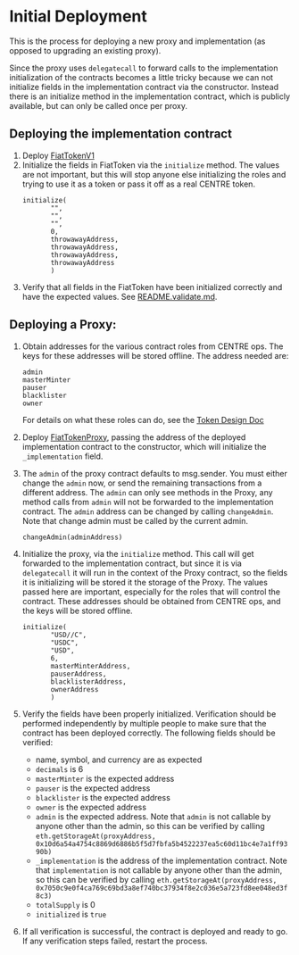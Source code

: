 # Initial Deployment

This is the process for deploying a new proxy and implementation (as opposed to upgrading an existing proxy).

Since the proxy uses `delegatecall` to forward calls to the implementation initialization of the contracts becomes a little
tricky because we can not initialize fields in the implementation contract via the constructor. Instead there is an initialize
method in the implementation contract, which is publicly available, but can only be called once per proxy.


## Deploying the implementation contract
1. Deploy [FiatTokenV1](../contracts/FiatTokenV1.sol)
2. Initialize the fields in FiatToken via the `initialize` method. The values are not important, but this will stop anyone
else initializing the roles and trying to use it as a token or pass it off as a real CENTRE token. 
   ```
   initialize(
          "",
          "",
          "",
          0,
          throwawayAddress,
          throwawayAddress,
          throwawayAddress,
          throwawayAddress
          )
   ```
3. Verify that all fields in the FiatToken have been initialized correctly and have the expected values.
See [README.validate.md](../validate/validate.js).

## Deploying a Proxy:

1. Obtain addresses for the various contract roles from CENTRE ops. The keys for these addresses will be stored offline.
The address needed are:
   ```
   admin
   masterMinter
   pauser
   blacklister
   owner
   ```
   For details on what these roles can do, see the [Token Design Doc](tokendesign.md)

2. Deploy [FiatTokenProxy](../contracts/FiatTokenProxy.sol), passing the address of the deployed implementation contract
to the constructor, which will initialize the `_implementation` field.

3. The `admin` of the proxy contract defaults to msg.sender. You must either change the `admin` now, or send the remaining
transactions from a different address. The `admin` can only see methods in the Proxy, any method calls from `admin` will not
be forwarded to the implementation contract. 
The `admin` address can be changed by calling `changeAdmin`. Note that change admin must be called by the current admin.
   ```
   changeAdmin(adminAddress)

   ```

4. Initialize the proxy, via the `initialize` method. This call will get forwarded to the implementation contract, but since
it is via `delegatecall` it will run in the context of the Proxy contract, so the fields it is initializing will be stored
it the storage of the Proxy. The values passed here are important, especially for the roles that will control the contract.
These addresses should be obtained from CENTRE ops, and the keys will be stored offline.

   ```
   initialize(
          "USD//C",
          "USDC",
          "USD",
          6,
          masterMinterAddress,
          pauserAddress,
          blacklisterAddress,
          ownerAddress
          )
   ```

5. Verify the fields have been properly initialized. Verification should be performed independently by multiple people to make
sure that the contract has been deployed correctly. The following fields should be verified:
   - name, symbol, and currency are as expected
   - `decimals` is 6
   - `masterMinter` is the expected address
   - `pauser` is the expected address
   - `blacklister` is the expected address
   - `owner` is the expected address
   - `admin` is the expected address. Note that `admin` is not callable by anyone other than the admin, so this can be verified 
   by calling `eth.getStorageAt(proxyAddress, 0x10d6a54a4754c8869d6886b5f5d7fbfa5b4522237ea5c60d11bc4e7a1ff9390b)`
   - `_implementation` is the address of the implementation contract. Note that `implementation` is not callable by 
   anyone other than the admin, so this can be verified by calling
   `eth.getStorageAt(proxyAddress, 0x7050c9e0f4ca769c69bd3a8ef740bc37934f8e2c036e5a723fd8ee048ed3f8c3)`
   - `totalSupply` is 0
   - `initialized` is `true`

6. If all verification is successful, the contract is deployed and ready to go. If any verification steps failed, restart the process.
